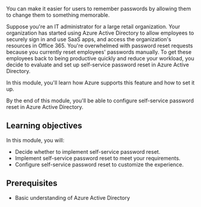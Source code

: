 You can make it easier for users to remember passwords by allowing them to change them to something memorable.

Suppose you're an IT administrator for a large retail organization. Your organization has started using Azure Active Directory to allow employees to securely sign in and use SaaS apps, and access the organization's resources in Office 365. You're overwhelmed with password reset requests because you currently reset employees' passwords manually. To get these employees back to being productive quickly and reduce your workload, you decide to evaluate and set up self-service password reset in Azure Active Directory.

In this module, you'll learn how Azure supports this feature and how to set it up.

By the end of this module, you'll be able to configure self-service password reset in Azure Active Directory.

## Learning objectives

In this module, you will:

- Decide whether to implement self-service password reset.
- Implement self-service password reset to meet your requirements.
- Configure self-service password reset to customize the experience.

## Prerequisites

- Basic understanding of Azure Active Directory